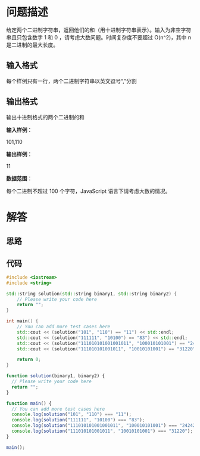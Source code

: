 # 问题描述

给定两个二进制字符串，返回他们的和（用十进制字符串表示）。输入为非空字符串且只包含数字 1 和 0 ，请考虑大数问题。时间复杂度不要超过 O(n^2)，其中 n 是二进制的最大长度。

## 输入格式

每个样例只有一行，两个二进制字符串以英文逗号“,”分割

## 输出格式

输出十进制格式的两个二进制的和

**输入样例**：

101,110

**输出样例**：

11

**数据范围**：

每个二进制不超过 100 个字符，JavaScript 语言下请考虑大数的情况。

# 解答

## 思路

## 代码

```cpp
#include <iostream>
#include <string>

std::string solution(std::string binary1, std::string binary2) {
    // Please write your code here
    return "";
}

int main() {
    // You can add more test cases here
    std::cout << (solution("101", "110") == "11") << std::endl;
    std::cout << (solution("111111", "10100") == "83") << std::endl;
    std::cout << (solution("111010101001001011", "100010101001") == "242420") << std::endl;
    std::cout << (solution("111010101001011", "10010101001") == "31220") << std::endl;

    return 0;
}
```

```js
function solution(binary1, binary2) {
  // Please write your code here
  return "";
}

function main() {
  // You can add more test cases here
  console.log(solution("101", "110") === "11");
  console.log(solution("111111", "10100") === "83");
  console.log(solution("111010101001001011", "100010101001") === "242420");
  console.log(solution("111010101001011", "10010101001") === "31220");
}

main();
```